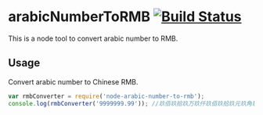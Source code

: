 # arabicNumberToRMB [![Build Status](https://travis-ci.org/FroadUED/arabicNumberToRMB.svg?branch=master)](https://travis-ci.org/FroadUED/arabicNumberToRMB/)
This is a node tool to convert arabic number to RMB.

## Usage
Convert arabic number to Chinese RMB.

```javascript
var rmbConverter = require('node-arabic-number-to-rmb');
console.log(rmbConverter('9999999.99')); //玖佰玖拾玖万玖仟玖佰玖拾玖元玖角玖分
```

